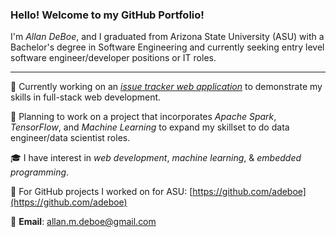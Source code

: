 ### Hello! Welcome to my GitHub Portfolio!
I'm *Allan DeBoe*, and I graduated from Arizona State University (ASU) with a Bachelor's degree in Software Engineering and currently seeking entry level software engineer/developer positions
or IT roles. 

---

🔭 Currently working on an [*issue tracker web application*](https://github.com/allandeboe/Focust-Web-App) to demonstrate my skills in full-stack web development.

💭 Planning to work on a project that incorporates *Apache Spark*, *TensorFlow*, and *Machine Learning* to expand my skillset to do data engineer/data scientist roles.

🎓 I have interest in *web development*, *machine learning*, & *embedded programming*.

🌱 For GitHub projects I worked on for ASU: [https://github.com/adeboe](https://github.com/adeboe)

💬 **Email**: allan.m.deboe@gmail.com
